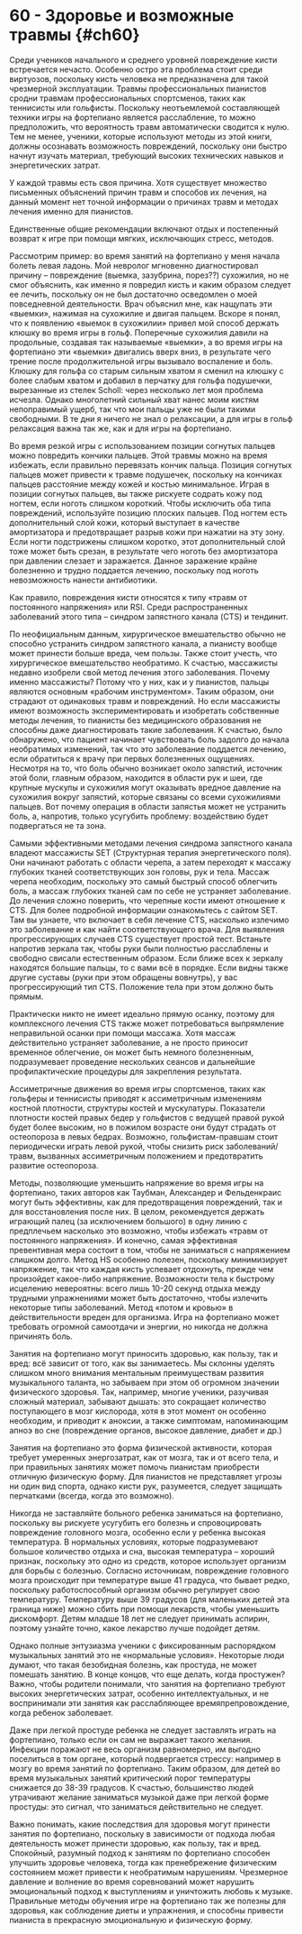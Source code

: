 # 60 - Здоровье и возможные травмы {#ch60}

Среди учеников начального и среднего уровней повреждение кисти встречается нечасто. Особенно остро эта проблема стоит среди виртуозов, поскольку кисть человека не предназначена для такой чрезмерной эксплуатации. Травмы профессиональных пианистов сродни травмам профессиональных спортсменов, таких как теннисисты или гольфисты. Поскольку неотъемлемой составляющей техники игры на фортепиано является расслабление, то можно предположить, что вероятность травм автоматически сводится к нулю. Тем не менее, ученики, которые используют методы из этой книги, должны осознавать возможность повреждений, поскольку они быстро начнут изучать материал, требующий высоких технических навыков и энергетических затрат.

У каждой травмы есть своя причина. Хотя существует множество письменных объяснений причин травм и способов их лечения, на данный момент нет точной информации о причинах травм и методах лечения именно для пианистов.

Единственные общие рекомендации включают отдых и постепенный возврат к игре при помощи мягких, исключающих стресс, методов.

Рассмотрим пример: во время занятий на фортепиано у меня начала болеть левая ладонь. Мой невролог мгновенно диагностировал причину – повреждение (выемка, зазубрина, порез??) сухожилия, но не смог объяснить, как именно я повредил кисть и каким образом следует ее лечить, поскольку он не был достаточно осведомлен о моей повседневной деятельности. Врач объяснил мне, как нащупать эти «выемки», нажимая на сухожилие и двигая пальцем. Вскоре я понял, что к появлению «выемок в сухожилии» привел мой способ держать клюшку во время игры в гольф. Поперечные сухожилия давили на продольные, создавая так называемые «выемки», а во время игры на фортепиано эти «выемки» двигались вверх вниз, в результате чего трение после продолжительной игры вызывало воспаление и боль. Клюшку для гольфа со старым сильным хватом я сменил на клюшку с более слабым хватом и добавил в перчатку для гольфа подушечки, вырезанные из стелек Scholl: через несколько лет моя проблема исчезла. Однако многолетний сильный хват нанес моим кистям непоправимый ущерб, так что мои пальцы уже не были такими свободными. В те дни я ничего не знал о релаксации, а для игры в гольф релаксация важна так же, как и для игры на фортепиано.

Во время резкой игры с использованием позиции согнутых пальцев можно повредить кончики пальцев. Этой травмы можно на время избежать, если правильно перевязать кончик пальца. Позиция согнутых пальцев может привести к травме подушечек, поскольку на кончиках пальцев расстояние между кожей и костью минимальное. Играя в позиции согнутых пальцев, вы также рискуете содрать кожу под ногтем, если ноготь слишком короткий. Чтобы исключить оба типа повреждений, используйте позицию плоских пальцев. Под ногтем есть дополнительный слой кожи, который выступает в качестве амортизатора и предотвращает разрыв кожи при нажатии на эту зону. Если ногти подстрижены слишком коротко, этот дополнительный слой тоже может быть срезан, в результате чего ноготь без амортизатора при давлении слезает и заражается. Данное заражение крайне болезненно и трудно поддается лечению, поскольку под ноготь невозможность нанести антибиотики.

Как правило, повреждения кисти относятся к типу «травм от постоянного напряжения» или RSI. Среди распространенных заболеваний этого типа – синдром запястного канала (CTS) и тендинит.

По неофициальным данным, хирургическое вмешательство обычно не способно устранить синдром запястного канала, а пианисту вообще может принести больше вреда, чем пользы. Также стоит учесть, что хирургическое вмешательство необратимо. К счастью, массажисты недавно изобрели свой метод лечения этого заболевания. Почему именно массажисты? Потому что у них, как и у пианистов, пальцы являются основным «рабочим инструментом». Таким образом, они страдают от одинаковых травм и повреждений. Но если массажисты имеют возможность экспериментировать и изобретать собственные методы лечения, то пианисты без медицинского образования не способны даже диагностировать такие заболевания. К счастью, было обнаружено, что пациент начинает чувствовать боль задолго до начала необратимых изменений, так что это заболевание поддается лечению, если обратиться к врачу при первых болезненных ощущениях. Несмотря на то, что боль обычно возникает около запястий, источник этой боли, главным образом, находится в области рук и шеи, где крупные мускулы и сухожилия могут оказывать вредное давление на сухожилия вокруг запястий, которые связаны со всеми сухожилиями пальцев. Вот почему операция в области запястья может не устранить боль, а, напротив, только усугубить проблему: воздействию будет подвергаться не та зона.

Самыми эффективными методами лечения синдрома запястного канала владеют массажисты SET (Структурная терапия энергетического поля). Они начинают работать с области черепа, а затем переходят к массажу глубоких тканей соответствующих зон головы, рук и тела. Массаж черепа необходим, поскольку это самый быстрый способ облегчить боль, а массаж глубоких тканей сам по себе не устраняет заболевание. До лечения сложно поверить, что черепные кости имеют отношение к CTS. Для более подробной информации ознакомьтесь с сайтом SET. Там вы узнаете, что включает в себя лечение CTS, насколько излечимо это заболевание и как найти соответствующего врача. Для выявления прогрессирующих случаев CTS существует простой тест. Встаньте напротив зеркала так, чтобы руки были полностью расслаблены и свободно свисали естественным образом. Если ближе всех к зеркалу находятся большие пальцы, то с вами всё в порядке. Если видны также другие суставы (руки при этом обращены вовнутрь), у вас прогрессирующий тип CTS. Положение тела при этом должно быть прямым.

Практически никто не имеет идеально прямую осанку, поэтому для комплексного лечения CTS также может потребоваться выпрямление неправильной осанки при помощи массажа. Хотя массаж действительно устраняет заболевание, а не просто приносит временное облегчение, он может быть немного болезненным, подразумевает проведение нескольких сеансов и дальнейшие профилактические процедуры для закрепления результата.

Ассиметричные движения во время игры спортсменов, таких как гольферы и теннисисты приводят к ассиметричным изменениям костной плотности, структуры костей и мускулатуры. Показатели плотности костей правых бедер у гольфистов с ведущей правой рукой будет более высоким, но в пожилом возрасте они будут страдать от остеопороза в левых бедрах. Возможно, гольфистам-правшам стоит периодически играть левой рукой, чтобы снизить риск заболеваний/травм, вызванных ассиметричным положением и предотвратить развитие остеопороза.

Методы, позволяющие уменьшить напряжение во время игры на фортепиано, таких авторов как Таубман, Александер и Фельденкраис могут быть эффективны, как для предотвращения повреждений, так и для восстановления после них. В целом, рекомендуется держать играющий палец (за исключением большого) в одну линию с предплечьем насколько это возможно, чтобы избежать «травм от постоянного напряжения». И конечно, самая эффективная превентивная мера состоит в том, чтобы не заниматься с напряжением слишком долго. Метод HS особенно полезен, поскольку минимизирует напряжение, так что каждая кисть успевает отдохнуть, прежде чем произойдет какое-либо напряжение. Возможности тела к быстрому исцелению невероятны: всего лишь 10-20 секунд отдыха между трудными упражнениями может быть достаточно, чтобы излечить некоторые типы заболеваний. Метод «потом и кровью» в действительности вреден для организма. Игра на фортепиано может требовать огромной самоотдачи и энергии, но никогда не должна причинять боль.

Занятия на фортепиано могут приносить здоровью, как пользу, так и вред: всё зависит от того, как вы занимаетесь. Мы склонны уделять слишком много внимания ментальным преимуществам развития музыкального таланта, но забываем при этом об огромном значении физического здоровья. Так, например, многие ученики, разучивая сложный материал, забывают дышать: это сокращает количество поступающего в мозг кислорода, хотя в этот момент он особенно необходим, и приводит к аноксии, а также симптомам, напоминающим апноэ во сне (повреждение органов, высокое давление, диабет и др.)

Занятия на фортепиано это форма физической активности, которая требует умеренных энергозатрат, как от мозга, так и от всего тела, и при правильных занятиях может помочь пианистам приобрести отличную физическую форму. Для пианистов не представляет угрозы ни один вид спорта, однако кисти рук, разумеется, следует защищать перчатками (всегда, когда это возможно).

Никогда не заставляйте больного ребенка заниматься на фортепиано, поскольку вы рискуете усугубить его болезнь и спровоцировать повреждение головного мозга, особенно если у ребенка высокая температура. В нормальных условиях, которые подразумевают большое количество отдыха и сна, высокая температура – хороший признак, поскольку это одно из средств, которое использует организм для борьбы с болезнью. Согласно источникам, повреждение головного мозга происходит при температуре выше 41 градуса, что бывает редко, поскольку работоспособный организм обычно регулирует свою температуру. Температуру выше 39 градусов (для маленьких детей эта граница ниже) можно сбить при помощи лекарств, чтобы уменьшить дискомфорт. Детям младше 18 лет не следует принимать аспирин, поэтому узнайте точно, какое лекарство лучше подойдет детям.

Однако полные энтузиазма ученики с фиксированным распорядком музыкальных занятий это не «нормальные условия». Некоторые люди думают, что такая безобидная болезнь, как простуда, не может помешать занятию. В конце концов, что еще делать, когда простужен? Важно, чтобы родители понимали, что занятия на фортепиано требуют высоких энергетических затрат, особенно интеллектуальных, и не воспринимали эти занятия как расслабляющее времяпрепровождение, когда ребенок заболевает.

Даже при легкой простуде ребенка не следует заставлять играть на фортепиано, только если он сам не выражает такого желания. Инфекции поражают не весь организм равномерно, им выгодно поселиться в том органе, который подвергается стрессу: например в мозгу во время занятий по фортепиано. Таким образом, для детей во время музыкальных занятий критический порог температуры снижается до 38-39 градусов. К счастью, большинство людей утрачивают желание заниматься музыкой даже при легкой форме простуды: это сигнал, что заниматься действительно не следует.

Важно понимать, какие последствия для здоровья могут принести занятия по фортепиано, поскольку в зависимости от подхода любая деятельность может принести здоровью, как пользу, так и вред. Спокойный, разумный подход к занятиям по фортепиано способен улучшить здоровье человека, тогда как пренебрежение физическим состоянием может привести к необратимым нарушениям. Чрезмерное давление и волнение во время соревнований может нарушить эмоциональный подход к выступлениям и уничтожить любовь к музыке. Правильные методы обучения игре на фортепиано так же полезны для здоровья, как соблюдение диеты и упражнения, и способны привести пианиста в прекрасную эмоциональную и физическую форму.
